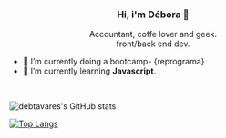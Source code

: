<h3 align="center"> 
Hi, i'm Débora 👋</h3>

<p align="center"> Accountant, coffe lover and geek. <br>
front/back end dev.</P>


- 🔭 I’m currently doing a bootcamp- {reprograma} 
- 🌱 I’m currently learning **Javascript**.

<br>
<!--
![image](https://img.shields.io/badge/HTML5-E34F26?style=for-the-badge&logo=html5&logoColor=white)
![image](https://img.shields.io/badge/CSS3-1572B6?style=for-the-badge&logo=css3&logoColor=white)
![image](https://img.shields.io/badge/JavaScript-F7DF1E?style=for-the-badge&logo=javascript&logoColor=black)
![image](https://img.shields.io/badge/Node.js-43853D?style=for-the-badge&logo=node-dot-js&logoColor=white) 
-->

![debtavares's GitHub stats](https://github-readme-stats.vercel.app/api?username=debtavares&show_icons=true&theme=gruvbox)

[![Top Langs](https://github-readme-stats.vercel.app/api/top-langs/?username=debtavares&layout=compact&theme=gruvbox)](https://github.com/anuraghazra/github-readme-stats)



<!--
**debtavares/debtavares** is a ✨ _special_ ✨ repository because its `README.md` (this file) appears on your GitHub profile.

Here are some ideas to get you started:

- 🔭 I’m currently working on ...
- 🌱 I’m currently learning ...
- 👯 I’m looking to collaborate on ...
- 🤔 I’m looking for help with ...
- 💬 Ask me about ...
- 📫 How to reach me: ...
- 😄 Pronouns: ...
- ⚡ Fun fact: ...
-->
